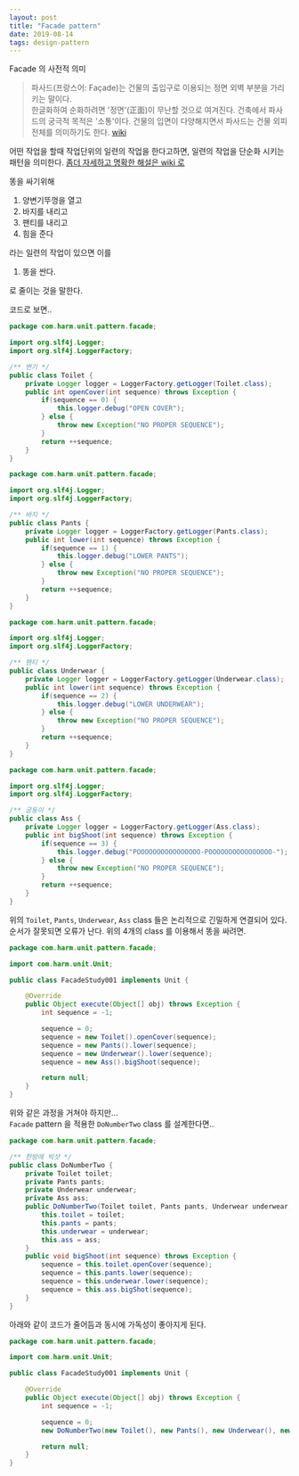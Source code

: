 ```yaml
---
layout: post
title: "Facade pattern"
date: 2019-08-14
tags: design-pattern
---
```


Facade 의 사전적 의미
> 파사드(프랑스어: Façade)는 건물의 출입구로 이용되는 정면 외벽 부분을 가리키는 말이다.  
> 한글화하여 순화하려면 '정면'(正面)이 무난할 것으로 여겨진다.
> 건축에서 파사드의 궁극적 목적은 '소통'이다. 건물의 입면이 다양해지면서 파사드는 건물 외피 전체를 의미하기도 한다.
> [wiki](https://ko.wikipedia.org/wiki/파사드)

어떤 작업을 할때 작업단위의 일련의 작업을 한다고하면, 일련의 작업을 단순화 시키는 패턴을 의미한다. [좀더 자세하고 명확한 해설은 wiki 로](https://ko.wikipedia.org/wiki/퍼사드_패턴)

똥을 싸기위해

1. 양변기뚜껑을 열고
2. 바지를 내리고
3. 팬티를 내리고
4. 힘을 준다

라는 일련의 작업이 있으면 이를

1. 똥을 싼다.

로 줄이는 것을 말한다.

코드로 보면..

``` java
package com.harm.unit.pattern.facade;

import org.slf4j.Logger;
import org.slf4j.LoggerFactory;

/** 변기 */
public class Toilet {
    private Logger logger = LoggerFactory.getLogger(Toilet.class);
    public int openCover(int sequence) throws Exception {
        if(sequence == 0) {
            this.logger.debug("OPEN COVER");
        } else {
            throw new Exception("NO PROPER SEQUENCE");
        }
        return ++sequence;
    }
}

```

``` java
package com.harm.unit.pattern.facade;

import org.slf4j.Logger;
import org.slf4j.LoggerFactory;

/** 바지 */
public class Pants {
    private Logger logger = LoggerFactory.getLogger(Pants.class);
    public int lower(int sequence) throws Exception {
        if(sequence == 1) {
            this.logger.debug("LOWER PANTS");
        } else {
            throw new Exception("NO PROPER SEQUENCE");
        }
        return ++sequence;
    }
}

```

``` java
package com.harm.unit.pattern.facade;

import org.slf4j.Logger;
import org.slf4j.LoggerFactory;

/** 팬티 */
public class Underwear {
    private Logger logger = LoggerFactory.getLogger(Underwear.class);
    public int lower(int sequence) throws Exception {
        if(sequence == 2) {
            this.logger.debug("LOWER UNDERWEAR");
        } else {
            throw new Exception("NO PROPER SEQUENCE");
        }
        return ++sequence;
    }
}

```

``` java
package com.harm.unit.pattern.facade;

import org.slf4j.Logger;
import org.slf4j.LoggerFactory;

/** 궁둥이 */
public class Ass {
    private Logger logger = LoggerFactory.getLogger(Ass.class);
    public int bigShoot(int sequence) throws Exception {
        if(sequence == 3) {
            this.logger.debug("POOOOOOOOOOOOOOOO-POOOOOOOOOOOOOOOO-");
        } else {
            throw new Exception("NO PROPER SEQUENCE");
        }
        return ++sequence;
    }
}

```

위의 `Toilet`, `Pants`, `Underwear`, `Ass` class 들은 논리적으로 긴밀하게 연결되어 있다.  
순서가 잘못되면 오류가 난다. 위의 4개의 class 를 이용해서 똥을 싸려면.

``` java
package com.harm.unit.pattern.facade;

import com.harm.unit.Unit;

public class FacadeStudy001 implements Unit {

    @Override
    public Object execute(Object[] obj) throws Exception {
        int sequence = -1;

        sequence = 0;
        sequence = new Toilet().openCover(sequence);
        sequence = new Pants().lower(sequence);
        sequence = new Underwear().lower(sequence);
        sequence = new Ass().bigShoot(sequence);

        return null;
    }
}

```

위와 같은 과정을 거쳐야 하지만...  
`Facade` pattern 을 적용한 `DoNumberTwo` class 를 설계한다면..

``` java
package com.harm.unit.pattern.facade;

/** 한방에 빅샷 */
public class DoNumberTwo {
    private Toilet toilet;
    private Pants pants;
    private Underwear underwear;
    private Ass ass;
    public DoNumberTwo(Toilet toilet, Pants pants, Underwear underwear, Ass ass) {
        this.toilet = toilet;
        this.pants = pants;
        this.underwear = underwear;
        this.ass = ass;
    }
    public void bigShoot(int sequence) throws Exception {
        sequence = this.toilet.openCover(sequence);
        sequence = this.pants.lower(sequence);
        sequence = this.underwear.lower(sequence);
        sequence = this.ass.bigShot(sequence);
    }
}

```

아래와 같이 코드가 줄어듬과 동시에 가독성이 좋아지게 된다.

``` java
package com.harm.unit.pattern.facade;

import com.harm.unit.Unit;

public class FacadeStudy001 implements Unit {

    @Override
    public Object execute(Object[] obj) throws Exception {
        int sequence = -1;

        sequence = 0;
        new DoNumberTwo(new Toilet(), new Pants(), new Underwear(), new Ass()).bigShoot(sequence);

        return null;
    }
}

```
